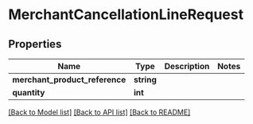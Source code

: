 # MerchantCancellationLineRequest

## Properties
Name | Type | Description | Notes
------------ | ------------- | ------------- | -------------
**merchant_product_reference** | **string** |  | 
**quantity** | **int** |  | 

[[Back to Model list]](../README.md#documentation-for-models) [[Back to API list]](../README.md#documentation-for-api-endpoints) [[Back to README]](../README.md)


